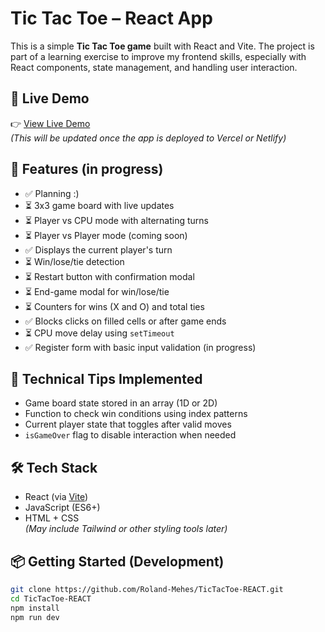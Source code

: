 # Tic Tac Toe – React App

This is a simple **Tic Tac Toe game** built with React and Vite. The project is part of a learning exercise to improve my frontend skills, especially with React components, state management, and handling user interaction.

## 🚀 Live Demo

👉 [View Live Demo]()  
_(This will be updated once the app is deployed to Vercel or Netlify)_

## 📌 Features (in progress)

- ✅ Planning :)
- ⏳ 3x3 game board with live updates
- ⏳ Player vs CPU mode with alternating turns
- ⏳ Player vs Player mode (coming soon)
- ✅ Displays the current player's turn
- ⏳ Win/lose/tie detection
- ⏳ Restart button with confirmation modal
- ⏳ End-game modal for win/lose/tie
- ⏳ Counters for wins (X and O) and total ties
- ✅ Blocks clicks on filled cells or after game ends
- ⏳ CPU move delay using `setTimeout`
- ✅ Register form with basic input validation (in progress)

## 🧠 Technical Tips Implemented

- Game board state stored in an array (1D or 2D)
- Function to check win conditions using index patterns
- Current player state that toggles after valid moves
- `isGameOver` flag to disable interaction when needed

## 🛠 Tech Stack

- React (via [Vite](https://vitejs.dev/))
- JavaScript (ES6+)
- HTML + CSS  
  _(May include Tailwind or other styling tools later)_

## 📦 Getting Started (Development)

```bash
git clone https://github.com/Roland-Mehes/TicTacToe-REACT.git
cd TicTacToe-REACT
npm install
npm run dev
```
